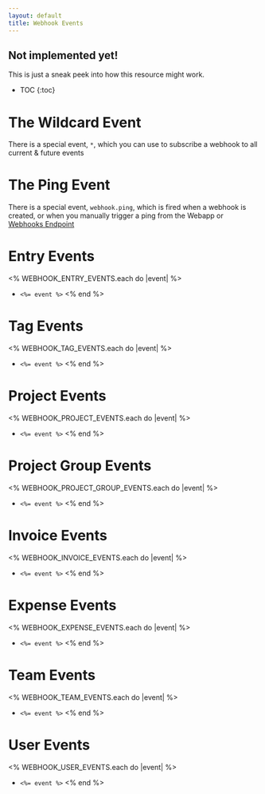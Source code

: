 ```yaml
---
layout: default
title: Webhook Events
---
```


<div class="note warning sticky">
   <h2>Not implemented yet!</h2>
   <p>This is just a sneak peek into how this resource might work.</p>
 </div>

* TOC
{:toc}

# The Wildcard Event

There is a special event, `*`, which you can use to subscribe a webhook to all current & future events


# The Ping Event

There is a special event, `webhook.ping`, which is fired when a webhook is created, or when you manually trigger a ping from the Webapp or [Webhooks Endpoint](/v2/webhooks/#ping-a-webhook)

# Entry Events

<% WEBHOOK_ENTRY_EVENTS.each do |event| %>
- `<%= event %>`
<% end %>


# Tag Events

<% WEBHOOK_TAG_EVENTS.each do |event| %>
- `<%= event %>`
<% end %>


# Project Events

<% WEBHOOK_PROJECT_EVENTS.each do |event| %>
- `<%= event %>`
<% end %>


# Project Group Events

<% WEBHOOK_PROJECT_GROUP_EVENTS.each do |event| %>
- `<%= event %>`
<% end %>

# Invoice Events

<% WEBHOOK_INVOICE_EVENTS.each do |event| %>
- `<%= event %>`
<% end %>


# Expense Events

<% WEBHOOK_EXPENSE_EVENTS.each do |event| %>
- `<%= event %>`
<% end %>


# Team Events

<% WEBHOOK_TEAM_EVENTS.each do |event| %>
- `<%= event %>`
<% end %>


# User Events

<% WEBHOOK_USER_EVENTS.each do |event| %>
- `<%= event %>`
<% end %>